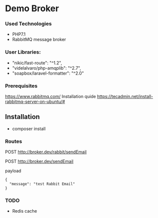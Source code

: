 # Demo Broker
### Used Technologies
 - PHP7.1
 - RabbitMQ message broker
 
### User Libraries:
- "nikic/fast-route": "^1.2",
- "videlalvaro/php-amqplib": "^2.7",
- "soapbox/laravel-formatter": "^2.0"

### Prerequisites
https://www.rabbitmq.com/
Installation quide https://tecadmin.net/install-rabbitmq-server-on-ubuntu/#

## Installation
 - composer install
### Routes
POST http://broker.dev/rabbit/sendEmail

POST http://broker.dev/sendEmail

payload
```
{
  "message": "test Rabbit Email"
}
```
### TODO
 - Redis cache